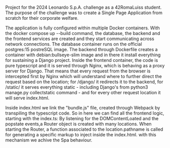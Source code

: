 Project for the 2024 Leonardo S.p.A. challenge as a 42RomaLuiss student.
The purpose of the challenge was to create a Single Page Application from scratch for their corporate welfare.

The application is fully configured within multiple Docker containers. With the docker compose up --build command, the database, the backend and the frontend services are created and they start communicating across network connections.
The database container runs on the official postgres:15 postreSQL image.
The backend through Dockerfile creates a container with debian:bullseye-slim image and in there it install everything for sustaining a Django project.
Inside the frontend container, the code is pure typescript and it is served through Nginx, which is behaving as a proxy server for Django. That means that every request from the browser is intercepted first by Nginx which will understand
where to further direct the request based on the location; for /django/ it redirects it to the backend, for /static/ it serves everything static - including Django's from python3 manage.py collectstatic command -
and for every other request location it will serve index.html.

Inside index.html we link the "bundle.js" file, created through Webpack by transpiling the typescript code. So in here we can find all the frontend logic, starting with the index.ts:
By listening for the DOMContentLoated and the popstate events,a Router object is created with many locations. When starting the Router, a function associated to the location.pathname is called for generating a specific markup to inject inside the index.html.
with this mechanism we achive the Spa behaviour.

